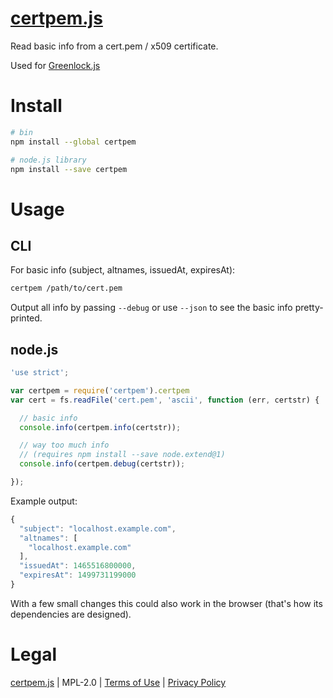 # [certpem.js](https://git.coolaj86.com/coolaj86/cert-info.js)

Read basic info from a cert.pem / x509 certificate.

Used for [Greenlock.js](https://git.coolaj86.com/coolaj86/greenlock-express.js)

# Install

```bash
# bin
npm install --global certpem

# node.js library
npm install --save certpem
```

# Usage

## CLI

For basic info (subject, altnames, issuedAt, expiresAt):

```bash
certpem /path/to/cert.pem
```

Output all info by passing `--debug` or use `--json` to see the basic info pretty-printed.

## node.js

```javascript
'use strict';

var certpem = require('certpem').certpem
var cert = fs.readFile('cert.pem', 'ascii', function (err, certstr) {

  // basic info
  console.info(certpem.info(certstr));

  // way too much info
  // (requires npm install --save node.extend@1)
  console.info(certpem.debug(certstr));

});
```

Example output:

```javascript
{
  "subject": "localhost.example.com",
  "altnames": [
    "localhost.example.com"
  ],
  "issuedAt": 1465516800000,
  "expiresAt": 1499731199000
}
```

With a few small changes this could also work in the browser (that's how its dependencies are designed).

# Legal

[certpem.js](https://git.coolaj86.com/coolaj86/certpem.js) |
MPL-2.0 |
[Terms of Use](https://therootcompany.com/legal/#terms) |
[Privacy Policy](https://therootcompany.com/legal/#privacy)
